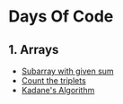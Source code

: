 # Days Of Code

## 1. Arrays
- [Subarray with given sum](../master/SubarraySum.cpp)
- [Count the triplets](../master/CountTriplet.cpp)
- [Kadane's Algorithm](../master/MaxSubarraySum.cpp)